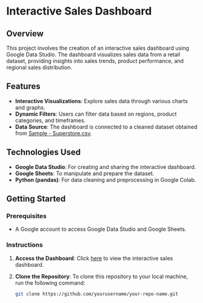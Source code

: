# Interactive Sales Dashboard

## Overview
This project involves the creation of an interactive sales dashboard using Google Data Studio. The dashboard visualizes sales data from a retail dataset, providing insights into sales trends, product performance, and regional sales distribution.

## Features
- **Interactive Visualizations**: Explore sales data through various charts and graphs.
- **Dynamic Filters**: Users can filter data based on regions, product categories, and timeframes.
- **Data Source**: The dashboard is connected to a cleaned dataset obtained from [Sample - Superstore.csv](path_to_your_data_file).

## Technologies Used
- **Google Data Studio**: For creating and sharing the interactive dashboard.
- **Google Sheets**: To manipulate and prepare the dataset.
- **Python (pandas)**: For data cleaning and preprocessing in Google Colab.

## Getting Started

### Prerequisites
- A Google account to access Google Data Studio and Google Sheets.

### Instructions
1. **Access the Dashboard**: 
   Click [here](link_to_your_google_data_studio_dashboard) to view the interactive sales dashboard.

2. **Clone the Repository**: 
   To clone this repository to your local machine, run the following command:
   ```bash
   git clone https://github.com/yourusername/your-repo-name.git
